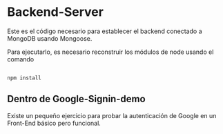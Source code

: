 # Backend-Server

Este es el código necesario para establecer el backend conectado a MongoDB usando Mongoose.

Para ejecutarlo, es necesario reconstruir los módulos de node usando el comando

```

npm install
```

## Dentro de Google-Signin-demo
Existe un pequeño ejercicio para probar la autenticación de Google en un Front-End básico pero funcional.